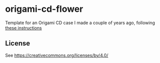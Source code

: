 # origami-cd-flower

Template for an Origami CD case I made a couple of years ago, following [these instructions](http://www.instructables.com/id/Paper-Cd-Case-!!!-Flower-Design/)

## License

See https://creativecommons.org/licenses/by/4.0/
